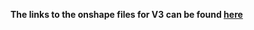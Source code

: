 **The links to the onshape files for V3 can be found [here](https://cad.onshape.com/documents/e8e0fdf7f54bbdfed2b5d0af/v/163cbdd5718581c103f4c5f3/e/9656342e62995d297e9206ee)**